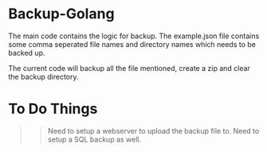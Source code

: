 # Backup-Golang

The main code contains the logic for backup. The example.json file contains some comma seperated file names and directory names which needs to be backed up.

The current code will backup all the file mentioned, create a zip and clear the backup directory.

# To Do Things

>> Need to setup a webserver to upload the backup file to.
>> Need to setup a SQL backup as well.
